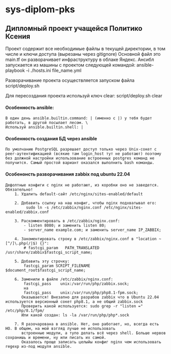 # sys-diplom-pks
## Дипломный проект учащейся Политико Ксения


Проект содержит все необходимые файлы в текущей директории, в том числе и ключи доступа (вырезаны через gitignore) 
Основной файл это main.tf он разворачивает инфраструктуру в облаке Яндекс.
Ансибл запускается из машины с проектом следующей командой: ansible-playbook -i ./hosts.ini file_name.yml 


Разворачивание проекта осуществляется запуском файла script/deploy.sh


 Для пересоздания проекта используй ключ clear: script/deploy.sh clear



#### Особенность ansible:

    В один день ansible.builtin.command: | (именно с |) у тебя будет работать, в другой посылает лесом. \
    Используй ansible.builtin.shell: |



#### Особенность создания БД через ansible

    По умолчанию PostgreSQL разрешает доступ только через Unix-сокет с peer-аутентификацией (всякие там login_host тут не работают) поэтому без должной настройки использование встроенных postgres команд не получится. Самый простой вариант оказался выполнить bash команды.



#### Особенонсть разворачивания zabbix под ubuntu 22.04

    Дефолтные конфиги с nginx не работают, из коробки оно не заведется. 
    Обязательно!
        1. Удалить default-сайт /etc/nginx/sites-enabled/default

        2. Добавить ссылку на наш конфиг, чтобы nginx подхватывал его:
             sudo ln -s /etc/zabbix/nginx.conf /etc/nginx/sites-enabled/zabbix.conf

        3. Раскомментировать в /etc/zabbix/nginx.conf:
            - listen 8080; и заменить listen 80;
            - server_name example.com; и заменить server_name IP_ZABBIX;

        4. Закоментировать строку в /etc/zabbix/nginx.conf в "location ~ [^/]\.php(/|$) {}":
            # fastcgi_param   PATH_TRANSLATED /usr/share/zabbix$fastcgi_script_name;

        5. Добавить эту строчку: 
            fastcgi_param SCRIPT_FILENAME $document_root$fastcgi_script_name;

        6. Заменили в файле /etc/zabbix/nginx.conf:
            fastcgi_pass    unix:/var/run/php/zabbix.sock;
            на 
            fastcgi_pass    unix:/var/run/php/php8.1-fpm.sock;
           Оказывается! Внезапно для разрабов zabbix что в Ubuntu 22.04 используется версионный сокет php8.1, а не общий zabbix.sock
           Проверить какой используется: sudo grep -r "listen =" /etc/php/8.1/fpm/
           Или какой создан: ls -la /var/run/php/php*.sock

        7. Я разочарована в ansible. Нет, оно работает, но, всегда есть НО. В общем, на мой взгляд лучше не использовать 
           встроенные модули, а тупо делать всё через shell. Больше нервов сохранишь и времени, ну или писать их самой. 
           Оказалось проще записать целыйы конфиг nginx чем использовать regexp из-под модуля ansible.


